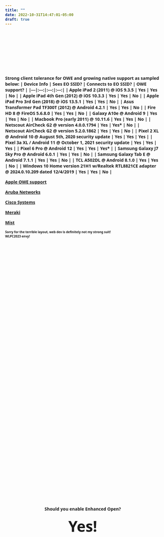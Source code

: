 ```yaml
---
title: ""
date: 2022-10-31T14:47:01-05:00
draft: true
---
```


<style type="text/css">
      body {
        <!-- font-size: 48px;
        font-family: sans;
        font-weight: bold; -->
      }
      #container {
        /* horizontal centering */
        margin-left: auto;
        margin-right: auto;
        text-align: center;
        /* vertical centering */
        position: relative;
        top: 40%;
        transform: translateY(-50%);
      }
</style>

<br>
<div id='container'>
<p><strong>Should you enable Enhanced Open?</strong></p>
<p><strong><font size=48px>Yes!</font></strong></p>
</div>

Strong client tolerance for OWE and growing native support as sampled below:
| Device Info | Sees EO SSID? | Connects to EO SSID? | OWE support? |
|---|:---:|:---:|:---:|
| Apple iPad 2 (2011) @ iOS 9.3.5 | Yes | Yes | No |
| Apple iPad 4th Gen (2012) @ iOS 10.3.3 | Yes | Yes | No |
| Apple iPad Pro 3rd Gen (2018) @ iOS 13.5.1 | Yes | Yes | No |
| Asus Transformer Pad TF300T (2012) @ Android 4.2.1 | Yes | Yes | No |
| Fire HD 8 @ FireOS 5.6.8.0 | Yes | Yes | No |
| Galaxy A10e @ Android 9 | Yes | Yes | No |
| Macbook Pro (early 2011) @ 10.11.6 | Yes | Yes | No |
| Netscout AirCheck G2 @ version 4.0.0.1794 | Yes | Yes* | No |
| Netscout AirCheck G2 @ version 5.2.0.1862 | Yes | Yes | No |
| Pixel 2 XL @ Android 10 @ August 5th, 2020 security update | Yes | Yes | Yes |
| Pixel 3a XL / Android 11 @ October 1, 2021 security update | Yes | Yes | Yes |
| Pixel 6 Pro @ Android 12  | Yes | Yes | Yes* |
| Samsung Galaxy J7 Sky Pro @ Android 6.0.1 | Yes | Yes | No |
| Samsung Galaxy Tab E @ Android 7.1.1 | Yes | Yes | No |
| TCL A502DL @ Android 8.1.0 | Yes | Yes | No |
| Windows 10 Home version 21H1 w/Realtek RTL8821CE adapter @ 2024.0.10.209 dated 12/4/2019 | Yes | Yes | No |

[Apple OWE support](https://support.apple.com/guide/deployment/how-apple-devices-join-wi-fi-networks-dep3b0448c58/web#:~:text=iOS%2016%2C%20iPadOS%2016.1%2C%20and%20macOS%2013%20add%20support%20for%20Opportunistic%20Wireless%20Encryption%20(OWE)%20for%20all%20iPhone%2011%20models%20or%20later%20and%20all%20Mac%20computers%20with%20Apple%20silicon)



[Aruba Networks](https://www.arubanetworks.com/techdocs/ArubaOS_87_Web_Help/Content/arubaos-solutions/802-1x/enha-open-secu.htm)

[Cisco Systems](https://www.cisco.com/c/en/us/support/docs/wireless/catalyst-9800-series-wireless-controllers/217737-configure-enhanced-open-ssid-with-transi.html)

[Meraki](https://documentation.meraki.com/MR/Access_Control)

[Mist](https://www.mist.com/documentation/june-3rd-2021-updates/)



<font size=1px>Sorry for the terrible layout, web dev is definitely not my strong suit!<br>
WLPC2023 envy!</font>

<!-- But but my super important device doesn't support it!  I doubt you want to use an unauthenticated network anyway.... right?! -->
<!-- Standard wifi answer of It Depends! is still valid, but if your device can't do something an iPad from 2011 can do or Android 4.2.1, I'm not sure what to tell you.  -->